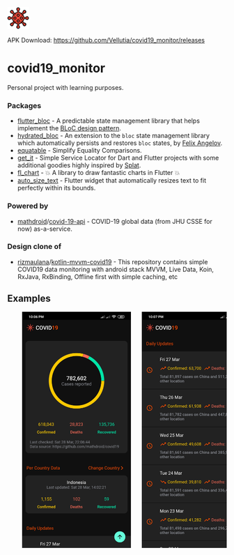 <img src="asset/icon/launcher.png" width="50">

APK Download: https://github.com/Vellutia/covid19_monitor/releases

# covid19_monitor

Personal project with learning purposes.

### Packages

- [flutter_bloc](https://pub.dev/packages/flutter_bloc) - A predictable state management library that helps implement the [BLoC design pattern](https://www.didierboelens.com/2018/08/reactive-programming---streams---bloc/).
- [hydrated_bloc](https://pub.dev/packages/hydrated_bloc) - An extension to the `bloc` state management library which automatically persists and restores `bloc` states, by [Felix Angelov](https://github.com/felangel).
- [equatable](https://pub.dev/packages/equatable) - Simplify Equality Comparisons.
- [get_it](https://pub.dev/packages/get_it) - Simple Service Locator for Dart and Flutter projects with some additional goodies highly inspired by [Splat](https://github.com/reactiveui/splat).
- [fl_chart](https://pub.dev/packages/fl_chart) - 💥 A library to draw fantastic charts in Flutter 💥
- [auto_size_text](https://pub.dev/packages/auto_size_text) - Flutter widget that automatically resizes text to fit perfectly within its bounds.

### Powered by

- [mathdroid](https://github.com/mathdroid)/[covid-19-api](https://github.com/mathdroid/covid-19-api) - COVID-19 global data (from JHU CSSE for now) as-a-service.

### Design clone of

- [rizmaulana](https://github.com/rizmaulana)/[kotlin-mvvm-covid19](https://github.com/rizmaulana/kotlin-mvvm-covid19) - This repository contains simple COVID19 data monitoring with android stack MVVM, Live Data, Koin, RxJava, RxBinding, Offline first with simple caching, etc

## Examples

<pre>
    <img src="asset/image/Screenshot_2020-03-28-22-06-55-656_com.example.covid19_monitor.jpg" width="250">   <img src="asset/image/Screenshot_2020-03-28-22-07-17-295_com.example.covid19_monitor.jpg" width="250">   <img src="asset/image/Screenshot_2020-03-28-22-07-36-507_com.example.covid19_monitor.jpg" width="250">
</pre>
